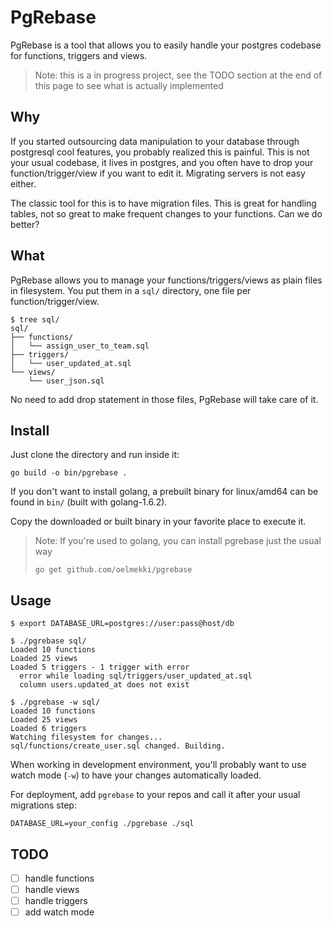 # PgRebase

PgRebase is a tool that allows you to easily handle your postgres codebase for
functions, triggers and views.

> Note: this is a in progress project, see the TODO section at the end 
> of this page to see what is actually implemented


## Why

If you started outsourcing data manipulation to your database through
postgresql cool features, you probably realized this is painful. This is not
your usual codebase, it lives in postgres, and you often have to drop your
function/trigger/view if you want to edit it. Migrating servers is not easy
either.

The classic tool for this is to have migration files. This is great for
handling tables, not so great to make frequent changes to your functions. Can
we do better?


## What

PgRebase allows you to manage your functions/triggers/views as plain files in
filesystem. You put them in a `sql/` directory, one file per
function/trigger/view.

```
$ tree sql/
sql/
├── functions/
│   └── assign_user_to_team.sql
├── triggers/
│   └── user_updated_at.sql
└── views/
    └── user_json.sql
```

No need to add drop statement in those files, PgRebase will take care of it.


## Install

Just clone the directory and run inside it:

```
go build -o bin/pgrebase .
```

If you don't want to install golang, a prebuilt binary for linux/amd64 can be
found in `bin/` (built with golang-1.6.2).

Copy the downloaded or built binary in your favorite place to execute it.

> Note: If you're used to golang, you can install pgrebase just the usual way
>
> `go get github.com/oelmekki/pgrebase`


## Usage

```
$ export DATABASE_URL=postgres://user:pass@host/db

$ ./pgrebase sql/
Loaded 10 functions
Loaded 25 views
Loaded 5 triggers - 1 trigger with error
  error while loading sql/triggers/user_updated_at.sql
  column users.updated_at does not exist

$ ./pgrebase -w sql/
Loaded 10 functions
Loaded 25 views
Loaded 6 triggers
Watching filesystem for changes...
sql/functions/create_user.sql changed. Building.
```

When working in development environment, you'll probably want to use watch mode
(`-w`) to have your changes automatically loaded.

For deployment, add `pgrebase` to your repos and call it after your usual
migrations step:

```
DATABASE_URL=your_config ./pgrebase ./sql
```


## TODO

* [ ] handle functions
* [ ] handle views
* [ ] handle triggers
* [ ] add watch mode
